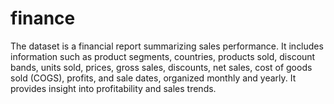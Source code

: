# finance
The dataset is a financial report summarizing sales performance. It includes information such as product segments, countries, products sold, discount bands, units sold, prices, gross sales, discounts, net sales, cost of goods sold (COGS), profits, and sale dates, organized monthly and yearly. It provides insight into profitability and sales trends.
